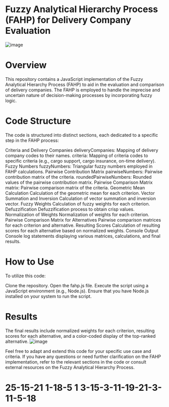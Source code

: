 # Fuzzy Analytical Hierarchy Process (FAHP) for Delivery Company Evaluation
![image](https://github.com/VladyslavMilievNotAbot/fuzzy-analytical-hierarchy-process/assets/84059723/46c0b8a9-55bc-41a1-879c-bddc8dd5651c)

# Overview
This repository contains a JavaScript implementation of the Fuzzy Analytical Hierarchy Process (FAHP) to aid in the evaluation and comparison of delivery companies. The FAHP is employed to handle the imprecise and uncertain nature of decision-making processes by incorporating fuzzy logic.

# Code Structure
The code is structured into distinct sections, each dedicated to a specific step in the FAHP process:

Criteria and Delivery Companies
deliveryCompanies: Mapping of delivery company codes to their names.
criteria: Mapping of criteria codes to specific criteria (e.g., cargo support, cargo insurance, on-time delivery).
Fuzzy Numbers
fuzzyNumbers: Triangular fuzzy numbers employed in FAHP calculations.
Pairwise Contribution Matrix
pairwiseNumbers: Pairwise contribution matrix of the criteria.
roundedPairwiseNumbers: Rounded values of the pairwise contribution matrix.
Pairwise Comparison Matrix
matrix: Pairwise comparison matrix of the criteria.
Geometric Mean Calculation
Calculation of the geometric mean for each criterion.
Vector Summation and Inversion
Calculation of vector summation and inversion vector.
Fuzzy Weights
Calculation of fuzzy weights for each criterion.
Defuzzification
Defuzzification process to obtain crisp values.
Normalization of Weights
Normalization of weights for each criterion.
Pairwise Comparison Matrix for Alternatives
Pairwise comparison matrices for each criterion and alternative.
Resulting Scores
Calculation of resulting scores for each alternative based on normalized weights.
Console Output
Console log statements displaying various matrices, calculations, and final results.

# How to Use
To utilize this code:

Clone the repository.
Open the fahp.js file.
Execute the script using a JavaScript environment (e.g., Node.js).
Ensure that you have Node.js installed on your system to run the script.

# Results
The final results include normalized weights for each criterion, resulting scores for each alternative, and a color-coded display of the top-ranked alternative.
![image](https://github.com/VladyslavMiliev/fuzzy-analytical-hierarchy-process/assets/84059723/fc588f07-05d4-4c63-ae8f-7b73a19dbe84)

Feel free to adapt and extend this code for your specific use case and criteria. If you have any questions or need further clarification on the FAHP implementation, refer to the relevant sections in the code or consult external resources on the Fuzzy Analytical Hierarchy Process.
# 25-15-21 1-18-5 1 3-15-3-11-19-21-3-11-5-18
